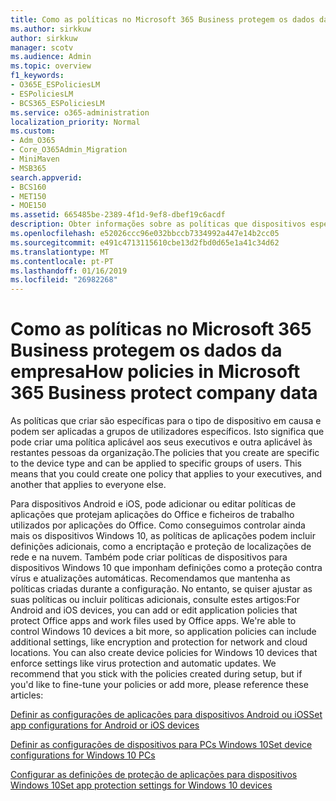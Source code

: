 ```yaml
---
title: Como as políticas no Microsoft 365 Business protegem os dados da empresa
ms.author: sirkkuw
author: sirkkuw
manager: scotv
ms.audience: Admin
ms.topic: overview
f1_keywords:
- O365E_ESPoliciesLM
- ESPoliciesLM
- BCS365_ESPoliciesLM
ms.service: o365-administration
localization_priority: Normal
ms.custom:
- Adm_O365
- Core_O365Admin_Migration
- MiniMaven
- MSB365
search.appverid:
- BCS160
- MET150
- MOE150
ms.assetid: 665485be-2389-4f1d-9ef8-dbef19c6acdf
description: Obter informações sobre as políticas que dispositivos específicos e grupos de segurança para proteger os dados da empresa em dispositivos pessoais do utilizador de destino.
ms.openlocfilehash: e52026ccc96e032bbccb7334992a447e14b2cc05
ms.sourcegitcommit: e491c4713115610cbe13d2fbd0d65e1a41c34d62
ms.translationtype: MT
ms.contentlocale: pt-PT
ms.lasthandoff: 01/16/2019
ms.locfileid: "26982268"
---
```

# <a name="how-policies-in-microsoft-365-business-protect-company-data"></a><span data-ttu-id="a349b-103">Como as políticas no Microsoft 365 Business protegem os dados da empresa</span><span class="sxs-lookup"><span data-stu-id="a349b-103">How policies in Microsoft 365 Business protect company data</span></span>

<span data-ttu-id="a349b-p101">As políticas que criar são específicas para o tipo de dispositivo em causa e podem ser aplicadas a grupos de utilizadores específicos. Isto significa que pode criar uma política aplicável aos seus executivos e outra aplicável às restantes pessoas da organização.</span><span class="sxs-lookup"><span data-stu-id="a349b-p101">The policies that you create are specific to the device type and can be applied to specific groups of users. This means that you could create one policy that applies to your executives, and another that applies to everyone else.</span></span>
  
<span data-ttu-id="a349b-p102">Para dispositivos Android e iOS, pode adicionar ou editar políticas de aplicações que protejam aplicações do Office e ficheiros de trabalho utilizados por aplicações do Office. Como conseguimos controlar ainda mais os dispositivos Windows 10, as políticas de aplicações podem incluir definições adicionais, como a encriptação e proteção de localizações de rede e na nuvem. Também pode criar políticas de dispositivos para dispositivos Windows 10 que imponham definições como a proteção contra vírus e atualizações automáticas. Recomendamos que mantenha as políticas criadas durante a configuração. No entanto, se quiser ajustar as suas políticas ou incluir políticas adicionais, consulte estes artigos:</span><span class="sxs-lookup"><span data-stu-id="a349b-p102">For Android and iOS devices, you can add or edit application policies that protect Office apps and work files used by Office apps. We're able to control Windows 10 devices a bit more, so application policies can include additional settings, like encryption and protection for network and cloud locations. You can also create device policies for Windows 10 devices that enforce settings like virus protection and automatic updates. We recommend that you stick with the policies created during setup, but if you'd like to fine-tune your policies or add more, please reference these articles:</span></span>
  
[<span data-ttu-id="a349b-110">Definir as configurações de aplicações para dispositivos Android ou iOS</span><span class="sxs-lookup"><span data-stu-id="a349b-110">Set app configurations for Android or iOS devices</span></span>](app-protection-settings-for-android-and-ios.md)
  
[<span data-ttu-id="a349b-111">Definir as configurações de dispositivos para PCs Windows 10</span><span class="sxs-lookup"><span data-stu-id="a349b-111">Set device configurations for Windows 10 PCs</span></span>](protection-settings-for-windows-10-pcs.md)
  
[<span data-ttu-id="a349b-112">Configurar as definições de proteção de aplicações para dispositivos Windows 10</span><span class="sxs-lookup"><span data-stu-id="a349b-112">Set app protection settings for Windows 10 devices</span></span>](protection-settings-for-windows-10-devices.md)
  


